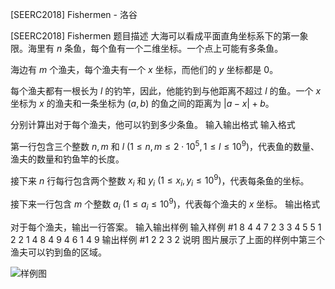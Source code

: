 



[SEERC2018] Fishermen - 洛谷














[SEERC2018] Fishermen
题目描述
大海可以看成平面直角坐标系下的第一象限。海里有 $n$ 条鱼，每个鱼有一个二维坐标。一个点上可能有多条鱼。

海边有 $m$ 个渔夫，每个渔夫有一个 $x$ 坐标，而他们的 $y$ 坐标都是 $0$。

每个渔夫都有一根长为 $l$ 的钓竿，因此，他能钓到与他距离不超过 $l$ 的鱼。一个 $x$ 坐标为 $x$ 的渔夫和一条坐标为 $(a,b)$ 的鱼之间的距离为 $|a-x|+b$。

分别计算出对于每个渔夫，他可以钓到多少条鱼。
输入输出格式
输入格式

第一行包含三个整数 $n, m$ 和 $l \ (1 \leq n,m \leq 2 \cdot 10^5, 1 \leq l \leq 10^9)$，代表鱼的数量、渔夫的数量和钓鱼竿的长度。

接下来 $n$ 行每行包含两个整数 $x_i$ 和 $y_i \ (1 \leq x_i, y_i \leq 10^9)$，代表每条鱼的坐标。

接下来一行包含 $m$ 个整数 $a_i \ (1 \leq a_i \leq 10^9)$，代表每个渔夫的 $x$ 坐标。
输出格式

对于每个渔夫，输出一行答案。
输入输出样例
输入样例 #1
8 4 4
7 2
3 3
4 5
5 1
2 2
1 4
8 4
9 4
6 1 4 9
输出样例 #1
2
2
3
2
说明
图片展示了上面的样例中第三个渔夫可以钓到鱼的区域。

![样例图](https://cdn.luogu.com.cn/upload/image_hosting/cbfqtjw7.png)








